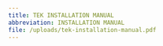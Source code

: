 ```yaml
---
title: TEK INSTALLATION MANUAL
abbreviation: INSTALLATION MANUAL
file: /uploads/tek-installation-manual.pdf
---
```

